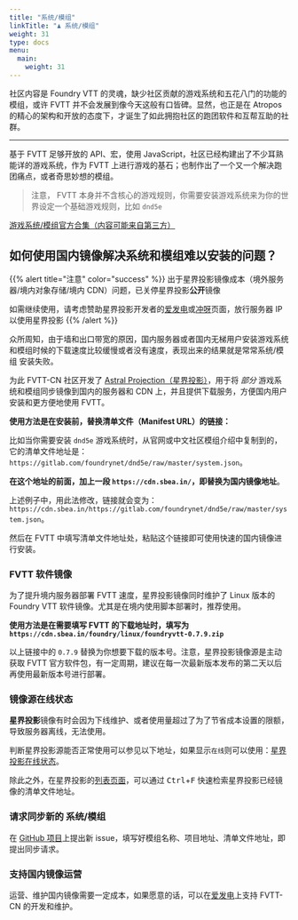 ```yaml
---
title: "系统/模组"
linkTitle: "♟ 系统/模组"
weight: 31
type: docs
menu:
  main:
    weight: 31
---
```


社区内容是 Foundry VTT 的灵魂，缺少社区贡献的游戏系统和五花八门的功能的模组，或许 FVTT 并不会发展到像今天这般有口皆碑。显然，也正是在 Atropos 的精心的架构和开放的态度下，才诞生了如此拥抱社区的跑团软件和互帮互助的社群。

---

基于 FVTT 足够开放的 API、宏，使用 JavaScript，社区已经构建出了不少耳熟能详的游戏系统，作为 FVTT 上进行游戏的基石；也制作出了一个又一个解决跑团痛点，或者奇思妙想的模组。

> 注意， FVTT 本身并不含核心的游戏规则，你需要安装游戏系统来为你的世界设定一个基础游戏规则，比如 `dnd5e`

[游戏系统/模组官方合集（内容可能来自第三方）](https://foundryvtt.com/packages/)

## 如何使用国内镜像解决系统和模组难以安装的问题？

{{% alert title="注意" color="success" %}}
出于星界投影镜像成本（境外服务器/境内对象存储/境内 CDN）问题，已关停星界投影**公开**镜像

如需继续使用，请考虑赞助星界投影开发者的[爱发电](https://afdian.net/@mitch)或[冲呀](https://www.chongya.com/@mitch)页面，放行服务器 IP 以使用星界投影
{{% /alert %}}

众所周知，由于墙和出口带宽的原因，国内服务器或者国内无梯用户安装游戏系统和模组时候的下载速度比较缓慢或者没有速度，表现出来的结果就是常常系统/模组 安装失败。

为此 FVTT-CN 社区开发了 [Astral Projection（星界投影）](https://github.com/fvtt-cn/AstralProjection)，用于将 *部分* 游戏系统和模组同步镜像到国内的服务器和 CDN 上，并且提供下载服务，方便国内用户安装和更方便地使用 FVTT。

**使用方法是在安装前，替换清单文件（Manifest URL）的链接：**

比如当你需要安装 `dnd5e` 游戏系统时，从官网或中文社区模组介绍中复制到的，它的清单文件地址是：`https://gitlab.com/foundrynet/dnd5e/raw/master/system.json`。

**在这个地址的前面，加上一段 `https://cdn.sbea.in/`，即替换为国内镜像地址**。

上述例子中，用此法修改，链接就会变为：`https://cdn.sbea.in/https://gitlab.com/foundrynet/dnd5e/raw/master/system.json`。

然后在 FVTT 中填写清单文件地址处，粘贴这个链接即可使用快速的国内镜像进行安装。

### FVTT 软件镜像
为了提升境内服务器部署 FVTT 速度，星界投影镜像同时维护了 Linux 版本的 Foundry VTT 软件镜像。尤其是在境内使用脚本部署时，推荐使用。

**使用方法是在需要填写 FVTT 的下载地址时，填写为 `https://cdn.sbea.in/foundry/linux/foundryvtt-0.7.9.zip`**

以上链接中的 `0.7.9` 替换为你想要下载的版本号。注意，星界投影镜像源是主动获取 FVTT 官方软件包，有一定周期，建议在每一次最新版本发布的第二天以后再使用最新版本号进行部署。

### 镜像源在线状态

**星界投影**镜像有时会因为下线维护、或者使用量超过了为了节省成本设置的限额，导致服务器离线，无法使用。

判断星界投影源能否正常使用可以参见以下地址，如果显示`在线`则可以使用：<a href="https://cdn.sbea.in/status.html" target="_blank">星界投影在线状态</a>。

除此之外，在星界投影的[列表页面](https://cdn.sbea.in/list.html)，可以通过 <kbd>Ctrl</kbd>+<kbd>F</kbd> 快速检索星界投影已经镜像的清单文件地址。

### 请求同步新的 系统/模组
在 [GitHub 项目](https://github.com/fvtt-cn/AstralProjection/issues/new/choose)上提出新 issue，填写好模组名称、项目地址、清单文件地址，即提出同步请求。

### 支持国内镜像运营
运营、维护国内镜像需要一定成本，如果愿意的话，可以在[爱发电](https://afdian.net/@mitch)上支持 FVTT-CN 的开发和维护。
